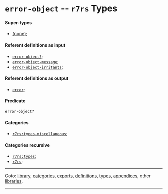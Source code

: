 

<a id='type__r7rs__error-object'></a>

# `error-object` -- `r7rs` Types


<a id='type__r7rs__error-object__super-types'></a>

#### Super-types

 * [(none)](../../r7rs/types/_index.md#toc__r7rs__types);


<a id='type__r7rs__error-object__referent-definitions-input'></a>

#### Referent definitions as input

 * [`error-object?`](../../r7rs/definitions/error-object_3f.md#definition__r7rs__error-object_3f);
 * [`error-object-message`](../../r7rs/definitions/error-object-message.md#definition__r7rs__error-object-message);
 * [`error-object-irritants`](../../r7rs/definitions/error-object-irritants.md#definition__r7rs__error-object-irritants);


<a id='type__r7rs__error-object__referent-definitions-output'></a>

#### Referent definitions as output

 * [`error`](../../r7rs/definitions/error.md#definition__r7rs__error);


<a id='type__r7rs__error-object__predicate'></a>

#### Predicate

````
error-object?
````


<a id='type__r7rs__error-object__categories'></a>

#### Categories

 * [`r7rs:types-miscellaneous`](../../r7rs/categories/r7rs_3a_types-miscellaneous.md#category__r7rs__r7rs_3a_types-miscellaneous);


<a id='type__r7rs__error-object__categories-recursive'></a>

#### Categories recursive

 * [`r7rs:types`](../../r7rs/categories/r7rs_3a_types.md#category__r7rs__r7rs_3a_types);
 * [`r7rs`](../../r7rs/categories/r7rs.md#category__r7rs__r7rs);

----

Goto: [library](../../r7rs/_index.md#library__r7rs), [categories](../../r7rs/categories/_index.md#toc__r7rs__categories), [exports](../../r7rs/exports/_index.md#toc__r7rs__exports), [definitions](../../r7rs/definitions/_index.md#toc__r7rs__definitions), [types](../../r7rs/types/_index.md#toc__r7rs__types), [appendices](../../r7rs/appendices/_index.md#toc__r7rs__appendices), other [libraries](../../_libraries.md#toc__libraries).

----

